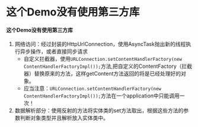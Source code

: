 # 这个Demo没有使用第三方库
#### 这个Demo没有使用第三方库
1. 网络访问：经过封装的HttpUrlConnection，使用AsyncTask抛出新的线程执行异步操作，或者直接同步请求
    - 自定义拦截器，使用`URLConnection.setContentHandlerFactory(new ContentHandlerFactoryImpl());`方法,把自定义的ContentFactory（拦截器）替换原来的方法，这样getContent方法返回的将是已经处理好的对象。
    - 应当注意：`URLConnection.setContentHandlerFactory(new ContentHandlerFactoryImpl());`方法在一个application中只能调用一次！
2. 数据解析部分：使用反射的方法将实体类的set方法取出，根据这些方法的参数判断对象类型并且解析放入实体类中。
